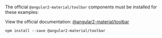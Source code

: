 # [<md-toolbar>](https://material.angular.io)

The official `@angular2-material/toolbar` components must be installed for these examples:

View the official documentation: [@angular2-material/toolbar](https://github.com/angular/material2/tree/master/src/components/toolbar)
 
```
npm install --save @angular2-material/toolbar
```
